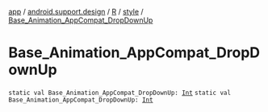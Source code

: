 [app](../../../index.md) / [android.support.design](../../index.md) / [R](../index.md) / [style](index.md) / [Base_Animation_AppCompat_DropDownUp](.)

# Base_Animation_AppCompat_DropDownUp

`static val Base_Animation_AppCompat_DropDownUp: `[`Int`](https://kotlinlang.org/api/latest/jvm/stdlib/kotlin/-int/index.html)
`static val Base_Animation_AppCompat_DropDownUp: `[`Int`](https://kotlinlang.org/api/latest/jvm/stdlib/kotlin/-int/index.html)